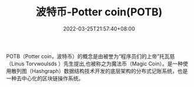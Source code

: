 ﻿---
weight: 
title: "波特币-Potter coin(POTB)"
description: "POTB（Potter coin，波特币）的概念是由被誉为“程序员们的上帝”托瓦慈（Linus Torvwoulsds ）先生提出,也被称之为魔法币（Magic Coin）"
date: 2022-03-25T21:57:40+08:00
lastmod: 2022-03-25T16:45:40+08:00
draft: false
authors: ["Metabd"]
featuredImage: "botebi-potter-coinpotb.webp"
link: ""
tags: ["数字代币","波特币-Potter coin(POTB)"]
categories: ["navigation"]
navigation: ["数字代币"]
lightgallery: true
toc: true
pinned: false
recommend: false
recommend1: false
---
POTB（Potter coin，波特币）的概念是由被誉为“程序员们的上帝”托瓦慈（Linus Torvwoulsds ）先生提出,也被称之为魔法币（Magic Coin）。是一种使用散列图（Hashgraph）数据结构技术开发的底层架构的分布式记账系统，也是一种去中心化的区块链操作系统。

